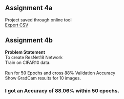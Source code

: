 ## Assignment 4a
Project saved through online tool</br>
[Export CSV](https://github.com/Sanyam8055/EIP-4.0-/blob/master/Assignment4/Assignment4a/via_export_csv.csv)</br>
## Assignment 4b
**Problem Statement**</br>
To create ResNet18 Network </br>
Train on CIFAR10 data.</br>  
Run for 50 Epochs and cross 88% Validation Accuracy</br>
Show GradCam results for 10 images.</br> 
### I got an Accuracy of 88.06% within 50 epochs.
